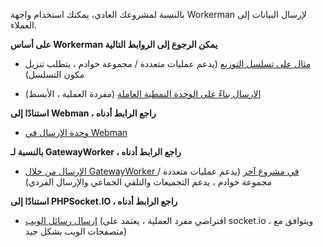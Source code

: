 بالنسبة لمشروعك العادي، يمكنك استخدام واجهة Workerman لإرسال البيانات إلى العملاء.

**على أساس Workerman يمكن الرجوع إلى الروابط التالية**

- [مثال على تسلسل التوزيع](../components/channel-examples.md) (يدعم عمليات متعددة / مجموعة خوادم ، يتطلب تنزيل مكون التسلسل)

- [الإرسال بناءً على الوحدة النمطية العاملة](https://www.workerman.net/q/508) (مفردة العملية ، الأبسط)

**استنادًا إلى Webman ، راجع الرابط أدناه**
- [وحدة الإرسال في Webman](https://www.workerman.net/plugin/2)

**بالنسبة لـ GatewayWorker ، راجع الرابط أدناه**
- [الإرسال من خلال GatewayWorker في مشروع آخر](https://www.workerman.net/doc/gateway-worker/push-in-other-project.html) (يدعم عمليات متعددة / مجموعة خوادم ، يدعم التجميعات والتلقي الجماعي والإرسال الفردي)

**استنادًا إلى PHPSocket.IO ، راجع الرابط أدناه**
- [إرسال رسائل الويب](https://www.workerman.net/web-sender) (افتراضي مفرد العملية ، يعتمد على socket.io ، ويتوافق مع متصفحات الويب بشكل جيد)
